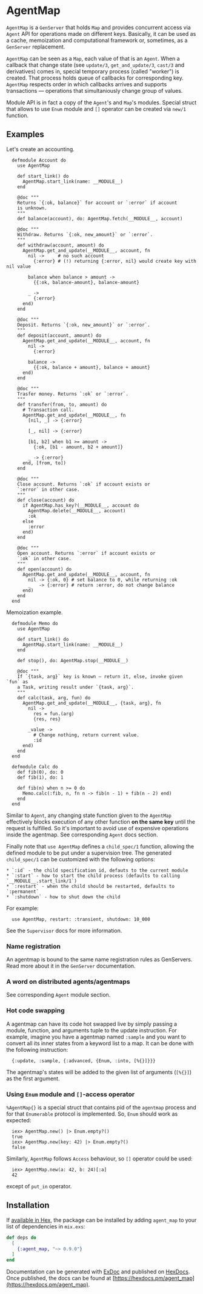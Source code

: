 
# AgentMap

  `AgentMap` is a `GenServer` that holds `Map` and provides concurrent access
  via `Agent` API for operations made on different keys. Basically, it can be
  used as a cache, memoization and computational framework or, sometimes, as a
  `GenServer` replacement.

  `AgentMap` can be seen as a `Map`, each value of that is an `Agent`. When a
  callback that change state (see `update/3`, `get_and_update/3`, `cast/3` and
  derivatives) comes in, special temporary process (called "worker") is created.
  That process holds queue of callbacks for corresponding key. `AgentMap`
  respects order in which callbacks arrives and supports transactions —
  operations that simultaniously change group of values.

  Module API is in fact a copy of the `Agent`'s and `Map`'s modules. Special
  struct that allows to use `Enum` module and `[]` operator can be created via
  `new/1` function.

## Examples

  Let's create an accounting.

      defmodule Account do
        use AgentMap

        def start_link() do
          AgentMap.start_link(name: __MODULE__)
        end

        @doc """
        Returns `{:ok, balance}` for account or `:error` if account
        is unknown.
        """
        def balance(account), do: AgentMap.fetch(__MODULE__, account)

        @doc """
        Withdraw. Returns `{:ok, new_amount}` or `:error`.
        """
        def withdraw(account, amount) do
          AgentMap.get_and_update(__MODULE__, account, fn
            nil ->     # no such account
              {:error} # (!) returning {:error, nil} would create key with nil value

            balance when balance > amount ->
              {{:ok, balance-amount}, balance-amount}
            
            _ ->
              {:error}
          end)
        end

        @doc """
        Deposit. Returns `{:ok, new_amount}` or `:error`.
        """
        def deposit(account, amount) do
          AgentMap.get_and_update(__MODULE__, account, fn
            nil ->
              {:error}
            
            balance ->
              {{:ok, balance + amount}, balance + amount}
          end)
        end

        @doc """
        Trasfer money. Returns `:ok` or `:error`.
        """
        def transfer(from, to, amount) do
          # Transaction call.
          AgentMap.get_and_update(__MODULE__, fn
            [nil, _] -> {:error}
            
            [_, nil] -> {:error}
            
            [b1, b2] when b1 >= amount ->
              {:ok, [b1 - amount, b2 + amount]}
              
            _ -> {:error}
          end, [from, to])
        end

        @doc """
        Close account. Returns `:ok` if account exists or
        `:error` in other case.
        """
        def close(account) do
          if AgentMap.has_key?(__MODULE__, account do
            AgentMap.delete(__MODULE__, account)
            :ok
          else
            :error
          end)
        end

        @doc """
        Open account. Returns `:error` if account exists or
        `:ok` in other case.
        """
        def open(account) do
          AgentMap.get_and_update(__MODULE__, account, fn
            nil -> {:ok, 0} # set balance to 0, while returning :ok
            _   -> {:error} # return :error, do not change balance
          end)
        end
      end

  Memoization example.

      defmodule Memo do
        use AgentMap

        def start_link() do
          AgentMap.start_link(name: __MODULE__)
        end

        def stop(), do: AgentMap.stop(__MODULE__)

        @doc """
        If `{task, arg}` key is known — return it, else, invoke given `fun` as
        a Task, writing result under `{task, arg}`.
        """
        def calc(task, arg, fun) do
          AgentMap.get_and_update(__MODULE__, {task, arg}, fn
            nil ->
              res = fun.(arg)
              {res, res}

            _value ->
              # Change nothing, return current value.
              :id 
          end)
        end
      end

      defmodule Calc do
        def fib(0), do: 0
        def fib(1), do: 1
        
        def fib(n) when n >= 0 do
          Memo.calc(:fib, n, fn n -> fib(n - 1) + fib(n - 2) end)
        end
      end

  Similar to `Agent`, any changing state function given to the `AgentMap`
  effectively blocks execution of any other function **on the same key** until
  the request is fulfilled. So it's important to avoid use of expensive
  operations inside the agentmap. See corresponding `Agent` docs section.

  Finally note that `use AgentMap` defines a `child_spec/1` function, allowing
  the defined module to be put under a supervision tree. The generated
  `child_spec/1` can be customized with the following options:

    * `:id` - the child specification id, defauts to the current module
    * `:start` - how to start the child process (defaults to calling `__MODULE__.start_link/1`)
    * `:restart` - when the child should be restarted, defaults to `:permanent`
    * `:shutdown` - how to shut down the child

  For example:

      use AgentMap, restart: :transient, shutdown: 10_000

  See the `Supervisor` docs for more information.

### Name registration

  An agentmap is bound to the same name registration rules as GenServers. Read
  more about it in the `GenServer` documentation.

### A word on distributed agents/agentmaps

  See corresponding `Agent` module section.

### Hot code swapping

  A agentmap can have its code hot swapped live by simply passing a module,
  function, and arguments tuple to the update instruction. For example, imagine
  you have a agentmap named `:sample` and you want to convert all its inner
  states from a keyword list to a map. It can be done with the following
  instruction:

      {:update, :sample, {:advanced, {Enum, :into, [%{}]}}}

  The agentmap's states will be added to the given list of arguments
  (`[%{}]`) as the first argument.

### Using `Enum` module and `[]`-access operator

  `%AgentMap{}` is a special struct that contains pid of the `agentmap` process
  and for that `Enumerable` protocol is implemented. So, `Enum` should work as
  expected:

      iex> AgentMap.new() |> Enum.empty?()
      true
      iex> AgentMap.new(key: 42) |> Enum.empty?()
      false

  Similarly, `AgentMap` follows `Access` behaviour, so `[]` operator could be
  used:

      iex> AgentMap.new(a: 42, b: 24)[:a]
      42

  except of `put_in` operator.

## Installation

If [available in Hex](https://hex.pm/docs/publish), the package can be installed
by adding `agent_map` to your list of dependencies in `mix.exs`:

```elixir
def deps do
  [
    {:agent_map, "~> 0.9.0"}
  ]
end
```

Documentation can be generated with [ExDoc](https://github.com/elixir-lang/ex_doc)
and published on [HexDocs](https://hexdocs.pm). Once published, the docs can
be found at [https://hexdocs.pm/agent_map](https://hexdocs.pm/agent_map).

